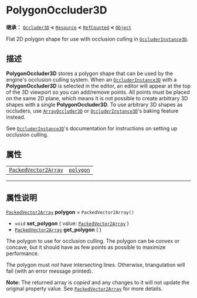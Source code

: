 <!-- ⚠ 请勿编辑本文件 ⚠ -->
<!-- 本文档使用脚本从 WeDot 引擎源码仓库生成。 -->
<!-- 生成脚本：https://github.com/WeDot-Engine/WeDot/tree/master/doc/tools/make_md.py； -->
<!-- 原文件：https://github.com/WeDot-Engine/WeDot/tree/master/doc/classes/PolygonOccluder3D.xml。 -->

<div id="_class_polygonoccluder3d"></div>

# PolygonOccluder3D

**继承：** [`Occluder3D`](class_occluder3d.md) **<** [`Resource`](class_resource.md) **<** [`RefCounted`](class_refcounted.md) **<** [`Object`](class_object.md)

Flat 2D polygon shape for use with occlusion culling in [`OccluderInstance3D`](class_occluderinstance3d.md).

## 描述

**PolygonOccluder3D** stores a polygon shape that can be used by the engine's occlusion culling system. When an [`OccluderInstance3D`](class_occluderinstance3d.md) with a **PolygonOccluder3D** is selected in the editor, an editor will appear at the top of the 3D viewport so you can add/remove points. All points must be placed on the same 2D plane, which means it is not possible to create arbitrary 3D shapes with a single **PolygonOccluder3D**. To use arbitrary 3D shapes as occluders, use [`ArrayOccluder3D`](class_arrayoccluder3d.md) or [`OccluderInstance3D`](class_occluderinstance3d.md)'s baking feature instead.

See [`OccluderInstance3D`](class_occluderinstance3d.md)'s documentation for instructions on setting up occlusion culling.

## 属性

|||
|:-:|:--|
| [`PackedVector2Array`](class_packedvector2array.md) | [`polygon`](class_polygonoccluder3d.md#class_polygonoccluder3d_property_polygon) | ``PackedVector2Array()`` |

<!-- rst-class:: classref-section-separator -->

---

## 属性说明

<div id="_class_polygonoccluder3d_property_polygon"></div>

[`PackedVector2Array`](class_packedvector2array.md) **polygon** = ``PackedVector2Array()`` <div id="class_polygonoccluder3d_property_polygon"></div>

- `void` **set_polygon** ( value: [`PackedVector2Array`](class_packedvector2array.md) )
- [`PackedVector2Array`](class_packedvector2array.md) **get_polygon** ( )

The polygon to use for occlusion culling. The polygon can be convex or concave, but it should have as few points as possible to maximize performance.

The polygon must *not* have intersecting lines. Otherwise, triangulation will fail (with an error message printed).

**Note:** The returned array is *copied* and any changes to it will not update the original property value. See [`PackedVector2Array`](class_packedvector2array.md) for more details.

[^virtual]: 本方法通常需要用户覆盖才能生效。
[^const]: 本方法无副作用，不会修改该实例的任何成员变量。
[^vararg]: 本方法除了能接受在此处描述的参数外，还能够继续接受任意数量的参数。
[^constructor]: 本方法用于构造某个类型。
[^static]: 调用本方法无需实例，可直接使用类名进行调用。
[^operator]: 本方法描述的是使用本类型作为左操作数的有效运算符。
[^bitfield]: 这个值是由下列位标志构成位掩码的整数。
[^void]: 无返回值。
